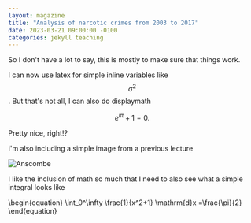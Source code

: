 ```yaml
---
layout: magazine
title: "Analysis of narcotic crimes from 2003 to 2017"
date: 2023-03-21 09:00:00 -0100
categories: jekyll teaching
---
```


So I don't have a lot to say, this is mostly to make sure that things work. 

I can now use latex for simple inline variables like $$\sigma^2$$. But that's not all, I can also do displaymath

$$e^{i\pi} + 1= 0.$$

Pretty nice, right!? 

I'm also including a simple image from a previous lecture

![Anscombe](https://github.com/suneman/socialdata2023/raw/e3c6f2f2d78cd60b4d0514e88f98b945c1af4aca/files/anscombe.png)

I like the inclusion of math so much that I need to also see what a simple integral looks like

\begin{equation}
\int_0^\infty \frac{1}{x^2+1} \mathrm{d}x =\frac{\pi}{2}
\end{equation}